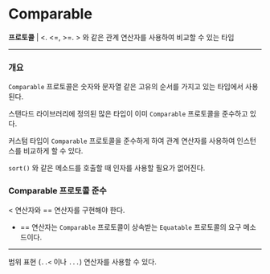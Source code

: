 # Comparable

**프로토콜** | <. <=, >=. > 와 같은 관계 연산자를 사용하여 비교할 수 있는 타입

---

### 개요

`Comparable` 프로토콜은 숫자와 문자열 같은 고유의 순서를 가지고 있는 타입에서 사용된다.

스탠다드 라이브러리에 정의된 많은 타입이 이미 `Comparable` 프로토콜을 준수하고 있다.

커스텀 타입이 `Comparable` 프로토콜을 준수하게 하여 관계 연산자를 사용하여 인스턴스를 비교하게 할 수 있다.

`sort()` 와 같은 메소드를 호출할 때 인자를 사용할 필요가 없어진다.

### Comparable 프로토콜 준수

< 연산자와 == 연산자를 구현해야 한다.

- == 연산자는 `Comparable` 프로토콜이 상속받는 `Equatable` 프로토콜의 요구 메소드이다.

---

범위 표현 (`..<` 이나 `...`) 연산자를 사용할 수 있다.
